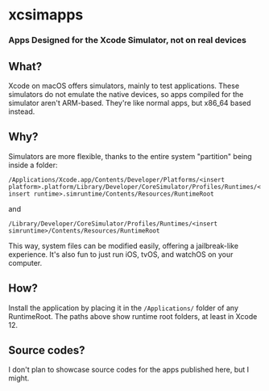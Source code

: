 # xcsimapps
### Apps Designed for the Xcode Simulator, not on real devices
## What?
Xcode on macOS offers simulators, mainly to test applications. These simulators do not emulate the native devices, so apps compiled for the simulator aren't ARM-based. They're like normal apps, but x86_64 based instead.
## Why?
Simulators are more flexible, thanks to the entire system "partition" being inside a folder:

```/Applications/Xcode.app/Contents/Developer/Platforms/<insert platform>.platform/Library/Developer/CoreSimulator/Profiles/Runtimes/< insert runtime>.simruntime/Contents/Resources/RuntimeRoot```

and

```/Library/Developer/CoreSimulator/Profiles/Runtimes/<insert simruntime>/Contents/Resources/RuntimeRoot```

This way, system files can be modified easily, offering a jailbreak-like experience. It's also fun to just run iOS, tvOS, and watchOS on your computer.
## How?
Install the application by placing it in the `/Applications/` folder of any RuntimeRoot. The paths above show runtime root folders, at least in Xcode 12.
## Source codes?
I don't plan to showcase source codes for the apps published here, but I might.
